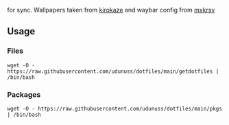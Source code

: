 for sync.
Wallpapers taken from [kirokaze](https://www.deviantart.com/kirokaze) and waybar config from [mxkrsv](https://github.com/mxkrsv/dotfiles/tree/master)
## Usage
### Files
```
wget -O - https://raw.githubusercontent.com/udunuss/dotfiles/main/getdotfiles | /bin/bash
```
### Packages
```
wget -O - https://raw.githubusercontent.com/udunuss/dotfiles/main/pkgs | /bin/bash
```
